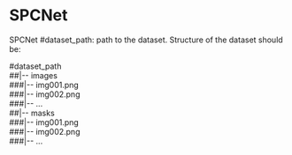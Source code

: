 # SPCNet
SPCNet
#dataset_path: path to the dataset. Structure of the dataset should be:

#dataset_path  
  ##|-- images  
      ###|-- img001.png  
      ###|-- img002.png  
      ###|-- ...    
  ##|-- masks    
      ###|-- img001.png  
      ###|-- img002.png   
      ###|-- ...
